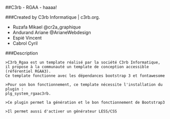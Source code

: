 ##C3rb - RGAA - haaaa!

###Created by C3rb Informatique | c3rb.org.

- Ruzafa Mikael @cr2a_graphique
- Andurand Ariane @ArianeWebdesign
- Espié Vincent
- Cabrol Cyril

###Description

    >C3rb_Rgaa est un template réalisé par la société C3rb Informatique, il propose à la communauté un template de conception accessible (référentiel RGAA3).
    Ce template fonctionne avec les dépendances bootstrap 3 et fontawesome

    >Pour son bon fonctionnement, ce template nécessite l'installation du plugin :
    plg_system_rgaac3rb.

    >Ce plugin permet la génération et le bon fonctionnement de Bootstrap3

    >Il permet aussi d'activer un générateur LESS/CSS


